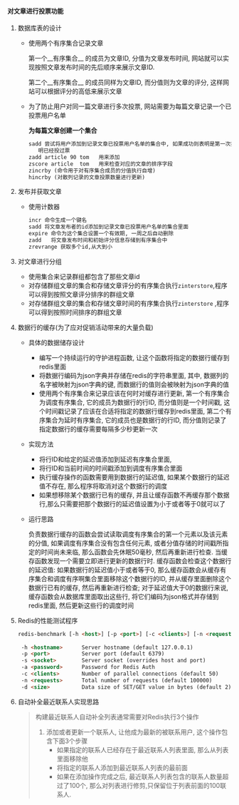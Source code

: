 #### 对文章进行投票功能

1. 数据库表的设计

   * 使用两个有序集合记录文章

     第一个__有序集合__ 的成员为文章ID, 分值为文章发布时间,  网站就可以实现按照文章发布时间的先后顺序来展示文章ID. 

     第二个__有序集合__ 的成员同样为文章ID, 而分值则为文章的评分,    这样网站可以根据评分的高低来展示文章

   * 为了防止用户对同一篇文章进行多次投票, 网站需要为每篇文章记录一个已投票用户名单

     __为每篇文章创建一个集合__ 

     ```html
     sadd 尝试将用户添加到记录文章已投票用户名单的集合中, 如果成功则表明是第一次投票, 如果不成功,这表
     	明已经投过票
     zadd article 90 tom   用来添加
     zscore article  tom   用来检查对应的文章的排序字段
     zincrby (命令用于对有序集合成员的分值执行自增)
     hincrby (对散列记录的文章投票数量进行更新)
     ```

2. 发布并获取文章

   * 使用计数器

     ```html
     incr 命令生成一个键名
     sadd 将文章发布者的id添加到记录文章已投票用户名单的集合里面
     expire 命令为这个集合设置一个有效期, 一周之后自动删除
     zadd   将文章发布时间和初始评分信息存储到有序集合中
     zrevrange 获取多个id,从大到小
     ```

3. 对文章进行分组

   * 使用集合来记录群组都包含了那些文章id
   * 对存储群组文章的集合和存储文章评分的有序集合执行`zinterstore`,程序可以得到按照文章评分排序的群组文章
   * 对存储群组文章的集合和存储文章时间的有序集合执行`zinterstore` ,程序可以得到按照时间排序的群组文章

4. 数据行的缓存(为了应对促销活动带来的大量负载)

   * 具体的数据储存设计

     * 编写一个持续运行的守护进程函数, 让这个函数将指定的数据行缓存到redis里面
     * 将数据行编码为json字典并存储在redis的字符串里面, 其中, 数据列的名字被映射为json字典的键, 而数据行的值则会被映射为json字典的值
     * 使用两个有序集合来记录应该在何时对缓存进行更新, 第一个有序集合为调度有序集合, 它的成员为数据行的行ID, 而分值则是一个时间戳, 这个时间戳记录了应该在合适将指定的数据行缓存到redis里面, 第二个有序集合为延时有序集合, 它的成员也是数据行的行ID, 而分值则记录了指定数据行的缓存需要每隔多少秒更新一次

   * 实现方法

     * 将行ID和给定的延迟值添加到延迟有序集合里面, 
     * 将行ID和当前时间的时间戳添加到调度有序集合里面
     * 执行缓存操作的函数需要用到数据行的延迟值, 如果某个数据行的延迟值不存在, 那么程序将取消对这个数据行的调度
     * 如果想移除某个数据行已有的缓存, 并且让缓存函数不再缓存那个数据行,那么只需要把那个数据行的延迟值设置为小于或者等于0就可以了

   * 运行思路

     负责数据行缓存的函数会尝试读取调度有序集合的第一个元素以及该元素的分值, 如果调度有序集合没有包含任何元素, 或者分值存储的时间戳所指定的时间尚未来临, 那么函数会先休眠50毫秒, 然后再重新进行检查. 当缓存函数发现一个需要立即进行更新的数据行时. 缓存函数会检查这个数据行的延迟值: 如果数据行的延迟值小于或者等于0, 那么缓存函数会从缓存有序集合和调度有序啊集合里面移除这个数据行的ID, 并从缓存里面删除这个数据行已有的缓存, 然后再重新进行检查; 对于延迟值大于0的数据行来说, 缓存函数会从数据库里面取出这些行, 将它们编码为json格式并存储到redis里面, 然后更新这些行的调度时间

5. Redis的性能测试程序

   ```html
   redis-benchmark [-h <host>] [-p <port>] [-c <clients>] [-n <requests]> [-k <boolean>]
     
    -h <hostname>      Server hostname (default 127.0.0.1)
    -p <port>          Server port (default 6379)
    -s <socket>        Server socket (overrides host and port)
    -a <password>      Password for Redis Auth
    -c <clients>       Number of parallel connections (default 50)
    -n <requests>      Total number of requests (default 100000)
    -d <size>          Data size of SET/GET value in bytes (default 2)
   ```

6. 自动补全最近联系人实现思路

   > 构建最近联系人自动补全列表通常需要对Redis执行3个操作
   >
   > 1. 添加或者更新一个联系人, 让他成为最新的被联系用户, 这个操作包含下面3个步骤
   >    * 如果指定的联系人已经存在于最近联系人列表里面, 那么从列表里面移除他
   >    * 将指定的联系人添加到最近联系人列表的最前面
   >    * 如果在添加操作完成之后, 最近联系人列表包含的联系人数量超过了100个, 那么对列表进行修剪,只保留位于列表前面的100联系人. 